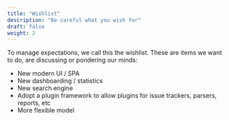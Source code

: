 ```yaml
---
title: "Wishlist"
description: "Be careful what you wish for"
draft: false
weight: 2
---
```


To manage expectations, we call this the wishlist. These are items we want to do, are discussing or pondering our minds:
- New modern UI / SPA
- New dashboarding / statistics
- New search engine
- Adopt a plugin framework to allow plugins for issue trackers, parsers, reports, etc
- More flexible model
